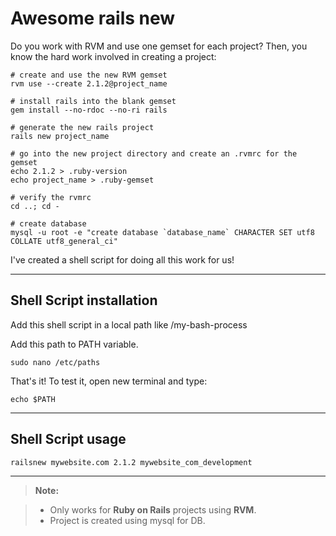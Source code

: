 Awesome rails new
===================

Do you work with RVM and use one gemset for each project? Then, you know the hard work involved in creating a project:

```
# create and use the new RVM gemset
rvm use --create 2.1.2@project_name

# install rails into the blank gemset
gem install --no-rdoc --no-ri rails

# generate the new rails project
rails new project_name

# go into the new project directory and create an .rvmrc for the gemset
echo 2.1.2 > .ruby-version
echo project_name > .ruby-gemset

# verify the rvmrc
cd ..; cd -

# create database
mysql -u root -e "create database `database_name` CHARACTER SET utf8 COLLATE utf8_general_ci"
```

I've created a shell script for doing all this work for us!


----------


Shell Script installation
-------------
Add this shell script in a local path like /my-bash-process

Add this path to PATH variable.
```
sudo nano /etc/paths
```

That's it! To test it, open new terminal and type:
```
echo $PATH
```

----------

Shell Script usage
-------------
```
railsnew mywebsite.com 2.1.2 mywebsite_com_development
```

----------
> **Note:**

> - Only works for **Ruby on Rails** projects using **RVM**.
> - Project is created using mysql for DB.
